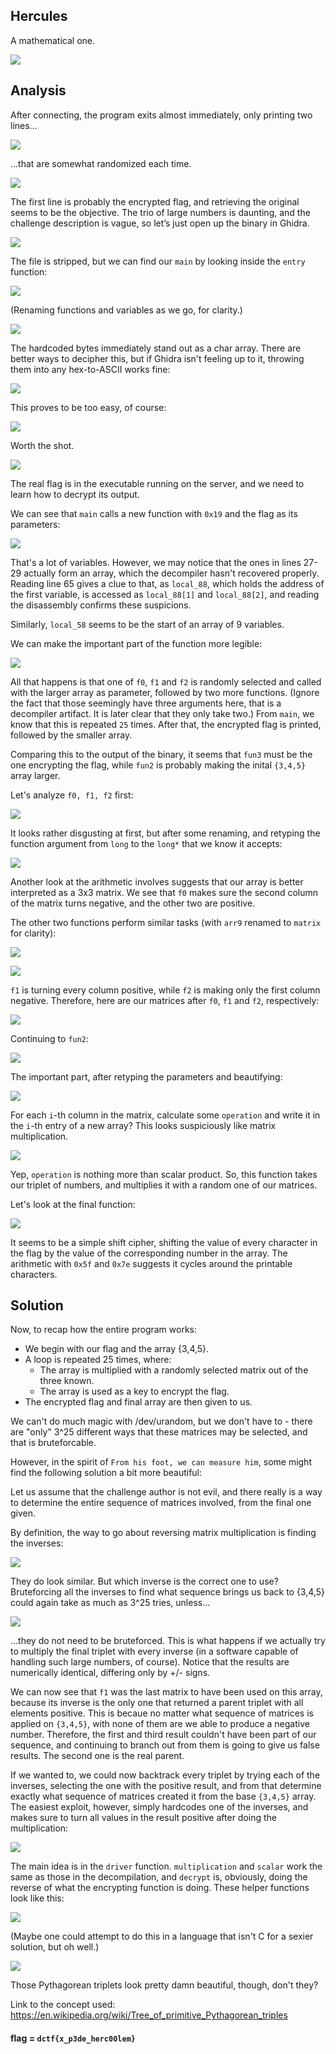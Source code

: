 ## Hercules

A mathematical one.

![](1.png)


## Analysis

After connecting, the program exits almost immediately, only printing two lines…

![](2.png)

...that are somewhat randomized each time. 

![](3.png)

The first line is probably the encrypted flag, and retrieving the original seems to be the objective. The trio of large numbers is daunting, and the challenge description is vague, so let’s just open up the binary in Ghidra.

![](4.png)

The file is stripped, but we can find our `main` by looking inside the `entry` function:

![](5.png)

(Renaming functions and variables as we go, for clarity.)

![](6.png)

The hardcoded bytes immediately stand out as a char array. There are better ways to decipher this, but if Ghidra isn't feeling up to it, throwing them into any hex-to-ASCII works fine:

![](7.png)

This proves to be too easy, of course:

![](8.png)

Worth the shot.

![](9.png)

The real flag is in the executable running on the server, and we need to learn how to decrypt its output.

We can see that `main` calls a new function with `0x19` and the flag as its parameters:

![](10.png)

That's a lot of variables. However, we may notice that the ones in lines 27-29 actually form an array, which the decompiler hasn't recovered properly. Reading line 65 gives a clue to that, as
`local_88`, which holds the address of the first variable, is accessed as `local_88[1]` and `local_88[2]`, and reading the disassembly confirms these suspicions.

Similarly, `local_58` seems to be the start of an array of 9 variables.

We can make the important part of the function more legible:

![](11.png)

All that happens is that one of `f0`, `f1` and `f2` is randomly selected and called with the larger array as parameter, followed by two more functions. (Ignore the fact
that those seemingly have three arguments here, that is a decompiler artifact. It is later clear that they only take two.) From `main`, we know that this is repeated `25` times. After that, the encrypted flag is printed, followed by the smaller array.

Comparing this to the output of the binary, it seems that `fun3` must be the one encrypting the flag, while `fun2` is probably making the inital `{3,4,5}` array larger.

Let's analyze `f0, f1, f2` first:

![](12.png)

It looks rather disgusting at first, but after some renaming, and retyping the function argument from `long` to the `long*` that we know it accepts:

![](13.png)

Another look at the arithmetic involves suggests that our array is better interpreted as a 3x3 matrix. We see that `f0` makes sure the second column of the matrix turns negative, and the other two are positive.

The other two functions perform similar tasks (with `arr9` renamed to `matrix` for clarity):

![](14.png)

![](15.png)

`f1` is turning every column positive, while `f2` is making only the first column negative. 
Therefore, here are our matrices after `f0`, `f1` and `f2`, respectively:

![](16.png)

Continuing to `fun2`:

![](17.png)

The important part, after retyping the parameters and beautifying:

![](18.png)

For each `i`-th column in the matrix, calculate some `operation` and write it in the `i`-th entry of a new array? This looks suspiciously like matrix multiplication.

![](19.png)

Yep, `operation` is nothing more than scalar product. So, this function takes our triplet of numbers, and multiplies it with a random one of our matrices.

Let's look at the final function:

![](20.png)

It seems to be a simple shift cipher, shifting the value of every character in the flag by the value of the corresponding number in the array. The arithmetic with `0x5f` and `0x7e` suggests it cycles around the printable characters.


## Solution


Now, to recap how the entire program works:
- We begin with our flag and the array {3,4,5}.
- A loop is repeated 25 times, where:
  - The array is multiplied with a randomly selected matrix out of the three known.
  - The array is used as a key to encrypt the flag.
- The encrypted flag and final array are then given to us. 

We can't do much magic with /dev/urandom, but we don't have to - there are "only" 3^25 different ways that these matrices may be selected, and that is bruteforcable.

However, in the spirit of `From his foot, we can measure him`, some might find the following solution a bit more beautiful:

Let us assume that the challenge author is not evil, and there really is a way to determine the entire sequence of matrices involved, from the final one given.

By definition, the way to go about reversing matrix multiplication is finding the inverses:

![](21.png)

They do look similar. But which inverse is the correct one to use? Bruteforcing all the inverses to find what sequence brings us back to {3,4,5} could again take as much as 3^25 tries, unless... 

![](22.png)

...they do not need to be bruteforced. This is what happens if we actually try to multiply the final triplet with every inverse (in a software capable of handling such large numbers, of course). Notice that the results are numerically identical, differing only by +/- signs. 

We can now see that `f1` was the last matrix to have been used on this array, because its inverse is the only one that returned a parent triplet with all elements positive. This is becaue no matter what sequence of matrices is applied on `{3,4,5}`, with none of them are we able to produce a negative number. Therefore, the first and third result couldn't have been part of our sequence, and continuing to branch out from them is going to give us false results. The second one is the real parent.

If we wanted to, we could now backtrack every triplet by trying each of the inverses, selecting the one with the positive result, and from that determine exactly what sequence of matrices created it from the base `{3,4,5}` array. The easiest exploit, however, simply hardcodes one of the inverses, and makes sure to turn all values in the result positive after doing the multiplication:

![](23.png)


The main idea is in the `driver` function. `multiplication` and `scalar` work the same as those in the decompilation, and `decrypt` is, obviously, doing the reverse of what the encrypting function is doing. These helper functions look like this:

![](24.png)

(Maybe one could attempt to do this in a language that isn't C for a sexier solution, but oh well.)

![](25.png)

Those Pythagorean triplets look pretty damn beautiful, though, don't they?

Link to the concept used: https://en.wikipedia.org/wiki/Tree_of_primitive_Pythagorean_triples

#### flag = `dctf{x_p3de_herc00lem}`
